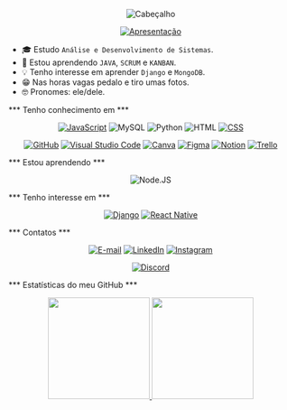 <div align= "center"> 

![Cabeçalho](https://capsule-render.vercel.app/api?type=transparent&fontColor=3498d0&text=Gabriel+Lima&height=150&fontSize=80&desc=Meu%20Mundo%20!&descAlignY=75&descAlign=70)
  
[![Apresentação](https://readme-typing-svg.demolab.com/?lines=👋🏼+Olá,+Bem-vindo+ao+meu+GitHub!&center=true)](https://git.io/typing-svg)

</div>

- 🎓 Estudo `Análise e Desenvolvimento de Sistemas`.
- 🌱 Estou aprendendo `JAVA`, `SCRUM` e `KANBAN`.
- 💡 Tenho interesse em aprender `Django` e `MongoDB`.
- 😁 Nas horas vagas pedalo e tiro umas fotos.
- 🤓 Pronomes: ele/dele.

*** Tenho conhecimento em ***

<div align= "center">
  
  [![JavaScript](https://img.shields.io/badge/-JavaScript-F7DF1E?style=for-the-badge&logo=javascript&logoColor=black)](https://developer.mozilla.org/pt-BR/docs/Web/JavaScript) 
  ![MySQL](https://img.shields.io/badge/-MySQL-4479A1?style=for-the-badge&logo=MySQL&logoColor=black)
  ![Python](https://img.shields.io/badge/-Python-3776AB?style=for-the-badge&logo=Python&logoColor=black)
  ![HTML](https://img.shields.io/badge/-HTML5-E34F26?style=for-the-badge&logo=HTML5&logoColor=white)
  [![CSS](https://img.shields.io/badge/-CSS-1572B6?style=for-the-badge&logo=css3&logoColor=white)](https://www.w3.org/Style/CSS/)
 
  [![GitHub](https://img.shields.io/badge/-GitHub-000000?style=for-the-badge&logo=github&logoColor=white)](https://github.com/) 
  [![Visual Studio Code](https://img.shields.io/badge/-VS%20Code-007ACC?style=for-the-badge&logo=visualstudiocode&logoColor=white)](https://code.visualstudio.com/) 
  [![Canva](https://img.shields.io/badge/-Canva-00C4CC?style=for-the-badge&logo=canva&logoColor=white)](https://www.canva.com/pt_br/) 
  [![Figma](https://img.shields.io/badge/-Figma-F24E1E?style=for-the-badge&logo=figma&logoColor=white)](https://www.figma.com/) 
  [![Notion](https://img.shields.io/badge/-Notion-000000?style=for-the-badge&logo=notion&logoColor=white)](https://www.notion.so/) 
  [![Trello](https://img.shields.io/badge/-Trello-0052CC?style=for-the-badge&logo=trello&logoColor=white)](https://trello.com/pt-BR)
  
 

</div>

*** Estou aprendendo ***

<div align= "center">

![Node.JS](https://img.shields.io/badge/-Node.JS-339933?style=for-the-badge&logo=Node.JS&logoColor=white)

</div>

*** Tenho interesse em ***

<div align= "center">

[![Django](https://img.shields.io/badge/-Django-092E20?style=for-the-badge&logo=django&logoColor=white)](https://docs.djangoproject.com/pt-br/4.1/) 
[![React Native](https://img.shields.io/badge/-React%20Native-61DAFB?style=for-the-badge&logo=react&logoColor=black)](https://reactnative.dev/docs/getting-started)

</div>

*** Contatos ***

<div align= "center"> 

[![E-mail](https://img.shields.io/badge/-Email-EA4335?style=for-the-badge&logo=gmail&logoColor=white)](mailto:gabrieldesouzalima@gmail.com) [![LinkedIn](https://img.shields.io/badge/-LinkedIn-0A66C2?style=for-the-badge&logo=linkedin)](https://www.linkedin.com/in/gabriellima96/) [![Instagram](https://img.shields.io/badge/-Instagram-E4405F?style=for-the-badge&logo=instagram&logoColor=white)](https://instagram.com/gabriellima_dev)

[![Discord](https://img.shields.io/badge/gabriel_lima%238353-5865F2?style=for-the-badge&logo=discord&logoColor=white)](https://discord.com)
  
</div>


*** Estatísticas do meu GitHub ***

<div align="center">
  <a href="https://github.com/GabrieLIma-dev">
  <img height="180em" src="https://github-readme-stats.vercel.app/api?username=GabrieLima-dev&show_icons=true&theme=highcontrast&include_all_commits=true&count_private=true"/>
  <img height="180em" src="https://github-readme-stats.vercel.app/api/top-langs/?username=GabrieLima-dev&layout=compact&langs_count=7&theme=highcontrast"/>
  

</div>
